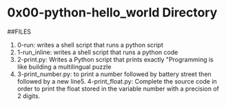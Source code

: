 # 0x00-python-hello_world Directory
##FILES
1. 0-run: writes a shell script that runs a python script
2. 1-run_inline: writes a shell script that runs a python code
3. 2-print.py: Writes a Python script that prints exactly "Programming is like building a multilingual puzzle
4. 3-print_number.py: to print a number followed by battery street then followed by a new line5. 4-print_float.py: Complete the source code in order to print the float stored in the variable number with a precision of 2 digits.
